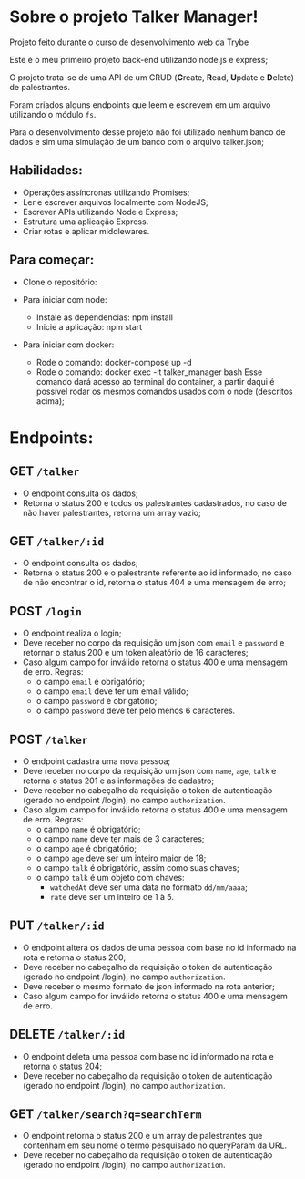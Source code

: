 # Sobre o projeto Talker Manager!

Projeto feito durante o curso de desenvolvimento web da Trybe

Este é o meu primeiro projeto back-end utilizando node.js e express;

O projeto trata-se de uma API de um CRUD (**C**reate, **R**ead, **U**pdate e **D**elete) de palestrantes. 

Foram criados alguns endpoints que leem e escrevem em um arquivo utilizando o módulo `fs`.

Para o desenvolvimento desse projeto não foi utilizado nenhum banco de dados e sim uma simulação de um banco com o arquivo talker.json;

## Habilidades:

- Operações assíncronas utilizando Promises;
- Ler e escrever arquivos localmente com NodeJS;
- Escrever APIs utilizando Node e Express;
- Estrutura uma aplicação Express.
- Criar rotas e aplicar middlewares.

## Para começar:

- Clone o repositório:

- Para iniciar com node:
  - Instale as dependencias: npm install
  - Inicie a aplicação: npm start

- Para iniciar com docker:
  - Rode o comando: docker-compose up -d
  - Rode o comando: docker exec -it talker_manager bash
    Esse comando dará acesso ao terminal do container, a partir daqui é possível rodar os mesmos comandos usados com o node (descritos acima);

# Endpoints:

## GET `/talker`
- O endpoint consulta os dados;
- Retorna o status 200 e todos os palestrantes cadastrados, no caso de não haver palestrantes, retorna um array vazio;

## GET `/talker/:id`
- O endpoint consulta os dados;
- Retorna o status 200 e o palestrante referente ao id informado, no caso de não encontrar o id, retorna o status 404 e uma mensagem de erro;

##  POST `/login`
- O endpoint realiza o login;
- Deve receber no corpo da requisição um json com `email` e `password` e retornar o status 200 e um token aleatório de 16 caracteres;
- Caso algum campo for inválido retorna o status 400 e uma mensagem de erro. Regras:
  - o campo `email` é obrigatório;
  - o campo `email` deve ter um email válido;
  - o campo `password` é obrigatório;
  - o campo `password` deve ter pelo menos 6 caracteres.


##  POST `/talker`
- O endpoint cadastra uma nova pessoa;
- Deve receber no corpo da requisição um json com `name`, `age`, `talk` e retorna o status 201 e as informações de cadastro;
- Deve receber no cabeçalho da requisição o token de autenticação (gerado no endpoint /login), no campo `authorization`.
- Caso algum campo for inválido retorna o status 400 e uma mensagem de erro. Regras:
  - o campo `name` é obrigatório;
  - o campo `name` deve ter mais de 3 caracteres;
  - o campo `age` é obrigatório;
  - o campo `age` deve ser um inteiro maior de 18;
  - o campo `talk` é obrigatório, assim como suas chaves;
  - o campo `talk` é um objeto com chaves:
    - `watchedAt` deve ser uma data no formato `dd/mm/aaaa`;
    - `rate` deve ser um inteiro de 1 à 5.

##  PUT `/talker/:id`
- O endpoint altera os dados de uma pessoa com base no id informado na rota e retorna o status 200;
- Deve receber no cabeçalho da requisição o token de autenticação (gerado no endpoint /login), no campo `authorization`.
- Deve receber o mesmo formato de json informado na rota anterior;
- Caso algum campo for inválido retorna o status 400 e uma mensagem de erro.
 
##  DELETE `/talker/:id`
- O endpoint deleta uma pessoa com base no id informado na rota e retorna o status 204;
- Deve receber no cabeçalho da requisição o token de autenticação (gerado no endpoint /login), no campo `authorization`.

##  GET `/talker/search?q=searchTerm`
- O endpoint retorna o status 200 e um array de palestrantes que contenham em seu nome o termo pesquisado no queryParam da URL. 
- Deve receber no cabeçalho da requisição o token de autenticação (gerado no endpoint /login), no campo `authorization`.
